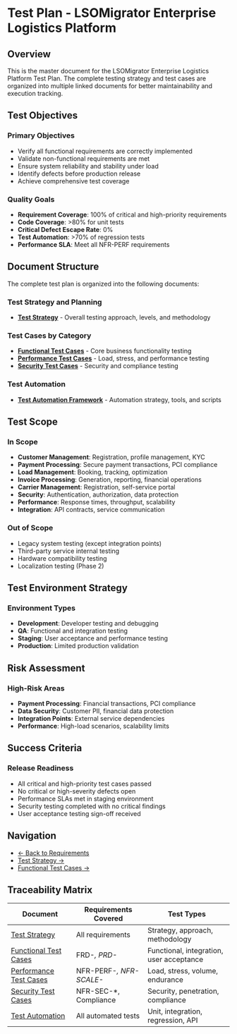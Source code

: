 # Test Plan - LSOMigrator Enterprise Logistics Platform

## Overview

This is the master document for the LSOMigrator Enterprise Logistics Platform Test Plan. The complete testing strategy and test cases are organized into multiple linked documents for better maintainability and execution tracking.

## Test Objectives

### Primary Objectives
- Verify all functional requirements are correctly implemented
- Validate non-functional requirements are met
- Ensure system reliability and stability under load
- Identify defects before production release
- Achieve comprehensive test coverage

### Quality Goals
- **Requirement Coverage**: 100% of critical and high-priority requirements
- **Code Coverage**: >80% for unit tests
- **Critical Defect Escape Rate**: 0%
- **Test Automation**: >70% of regression tests
- **Performance SLA**: Meet all NFR-PERF requirements

## Document Structure

The complete test plan is organized into the following documents:

### Test Strategy and Planning
- **[Test Strategy](./test_strategy.md)** - Overall testing approach, levels, and methodology

### Test Cases by Category
- **[Functional Test Cases](./test_cases_functional.md)** - Core business functionality testing
- **[Performance Test Cases](./test_cases_performance.md)** - Load, stress, and performance testing
- **[Security Test Cases](./test_cases_security.md)** - Security and compliance testing

### Test Automation
- **[Test Automation Framework](./test_automation.md)** - Automation strategy, tools, and scripts

## Test Scope

### In Scope
- **Customer Management**: Registration, profile management, KYC
- **Payment Processing**: Secure payment transactions, PCI compliance
- **Load Management**: Booking, tracking, optimization
- **Invoice Processing**: Generation, reporting, financial operations
- **Carrier Management**: Registration, self-service portal
- **Security**: Authentication, authorization, data protection
- **Performance**: Response times, throughput, scalability
- **Integration**: API contracts, service communication

### Out of Scope
- Legacy system testing (except integration points)
- Third-party service internal testing
- Hardware compatibility testing
- Localization testing (Phase 2)

## Test Environment Strategy

### Environment Types
- **Development**: Developer testing and debugging
- **QA**: Functional and integration testing
- **Staging**: User acceptance and performance testing
- **Production**: Limited production validation

## Risk Assessment

### High-Risk Areas
- **Payment Processing**: Financial transactions, PCI compliance
- **Data Security**: Customer PII, financial data protection
- **Integration Points**: External service dependencies
- **Performance**: High-load scenarios, scalability limits

## Success Criteria

### Release Readiness
- All critical and high-priority test cases passed
- No critical or high-severity defects open
- Performance SLAs met in staging environment
- Security testing completed with no critical findings
- User acceptance testing sign-off received

## Navigation

- [← Back to Requirements](../Requirements/)
- [Test Strategy →](./test_strategy.md)
- [Functional Test Cases →](./test_cases_functional.md)

## Traceability Matrix

| Document | Requirements Covered | Test Types |
|----------|---------------------|------------|
| [Test Strategy](./test_strategy.md) | All requirements | Strategy, approach, methodology |
| [Functional Test Cases](./test_cases_functional.md) | FRD-*, PRD-* | Functional, integration, user acceptance |
| [Performance Test Cases](./test_cases_performance.md) | NFR-PERF-*, NFR-SCALE-* | Load, stress, volume, endurance |
| [Security Test Cases](./test_cases_security.md) | NFR-SEC-*, Compliance | Security, penetration, compliance |
| [Test Automation](./test_automation.md) | All automated tests | Unit, integration, regression, API |